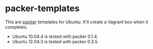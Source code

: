 packer-templates
================

This are [packer](http://www.packer.io/) templates for Ubuntu. 
It'll create a Vagrant box when it completes.

* Ubuntu 10.04.4 is tested with packer 0.1.4.
* Ubuntu 12.04.3 is tested with packer 0.3.5.
